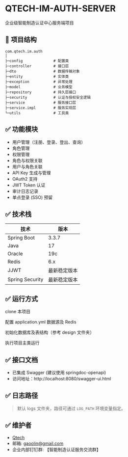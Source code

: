 # QTECH-IM-AUTH-SERVER

企业级智能制造认证中心服务端项目

## 📁 项目结构
```text
com.qtech.im.auth
│
├─config              # 配置类
├─controller          # 接口层
├─dto                 # 数据传输对象
├─entity              # 实体类
├─exception           # 异常处理
├─model               # 业务模型
├─repository          # 持久层接口
├─security            # 认证与授权安全逻辑
├─service             # 服务接口层
├─service.impl        # 服务实现层
└─utils               # 工具类
```

## ✅ 功能模块
- 用户管理（注册、登录、登出、查询）
- 角色管理
- 权限管理
- 角色与权限关联
- 用户与角色关联
- API Key 生成与管理
- OAuth2 支持
- JWT Token 认证
- 审计日志记录
- 单点登录 (SSO) 预留

## ✅ 技术栈
| 技术       | 版本              |
|------------|-------------------|
| Spring Boot| 3.3.7             |
| Java       | 17                |
| Oracle     | 19c               |
| Redis      | 6.x               |
| JJWT       | 最新稳定版本      |
| Spring Security | 最新稳定版本 |

## ✅ 运行方式
clone 本项目

配置 application.yml 数据源及 Redis

初始化数据库及表结构（参考 design 文件夹）

执行项目主类运行
## ✅ 接口文档
- 已集成 Swagger (建议使用 springdoc-openapi)
- 访问地址：http://localhost:8080/swagger-ui.html

## ✅ 日志路径
> 默认 logs 文件夹，路径可通过 `LOG_PATH` 环境变量指定。

## ✅ 维护者
- [Qtech](https://github.com/qtech)  
- 邮箱: gaoolin@gmail.com  
- 企业内部钉钉群: 【智能制造认证服务交流群】

